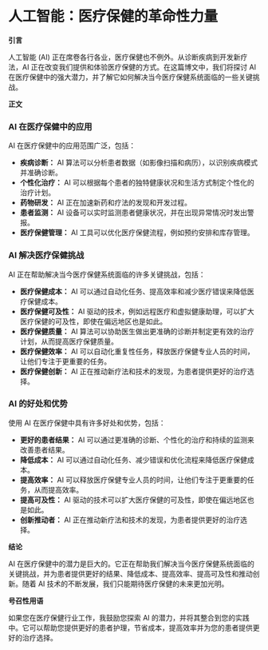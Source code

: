 # 人工智能：医疗保健的革命性力量

**引言**

人工智能 (AI) 正在席卷各行各业，医疗保健也不例外。从诊断疾病到开发新疗法，AI 正在改变我们提供和体验医疗保健的方式。在这篇博文中，我们将探讨 AI 在医疗保健中的强大潜力，并了解它如何解决当今医疗保健系统面临的一些关键挑战。

**正文**

### AI 在医疗保健中的应用

AI 在医疗保健中的应用范围广泛，包括：

- **疾病诊断：** AI 算法可以分析患者数据（如影像扫描和病历），以识别疾病模式并准确诊断。
- **个性化治疗：** AI 可以根据每个患者的独特健康状况和生活方式制定个性化的治疗计划。
- **药物研发：** AI 正在加速新药和疗法的发现和开发过程。
- **患者监测：** AI 设备可以实时监测患者健康状况，并在出现异常情况时发出警报。
- **医疗保健管理：** AI 工具可以优化医疗保健流程，例如预约安排和库存管理。

### AI 解决医疗保健挑战

AI 正在帮助解决当今医疗保健系统面临的许多关键挑战，包括：

- **医疗保健成本：** AI 可以通过自动化任务、提高效率和减少医疗错误来降低医疗保健成本。
- **医疗保健可及性：** AI 驱动的技术，例如远程医疗和虚拟健康助理，可以扩大医疗保健的可及性，即使在偏远地区也是如此。
- **医疗保健质量：** AI 算法可以协助医生做出更准确的诊断并制定更有效的治疗计划，从而提高医疗保健质量。
- **医疗保健效率：** AI 可以自动化重复性任务，释放医疗保健专业人员的时间，让他们专注于更重要的任务。
- **医疗保健创新：** AI 正在推动新疗法和技术的发现，为患者提供更好的治疗选择。

### AI 的好处和优势

使用 AI 在医疗保健中具有许多好处和优势，包括：

- **更好的患者结果：** AI 可以通过更准确的诊断、个性化的治疗和持续的监测来改善患者结果。
- **降低成本：** AI 可以通过自动化任务、减少错误和优化流程来降低医疗保健成本。
- **提高效率：** AI 可以释放医疗保健专业人员的时间，让他们专注于更重要的任务，从而提高效率。
- **提高可及性：** AI 驱动的技术可以扩大医疗保健的可及性，即使在偏远地区也是如此。
- **创新推动者：** AI 正在推动新疗法和技术的发现，为患者提供更好的治疗选择。

**结论**

AI 在医疗保健中的潜力是巨大的。它正在帮助我们解决当今医疗保健系统面临的关键挑战，并为患者提供更好的结果、降低成本、提高效率、提高可及性和推动创新。随着 AI 技术的不断发展，我们只能期待医疗保健的未来更加光明。

**号召性用语**

如果您在医疗保健行业工作，我鼓励您探索 AI 的潜力，并将其整合到您的实践中。它可以帮助您提供更好的患者护理，节省成本，提高效率并为您的患者提供更好的治疗选择。
